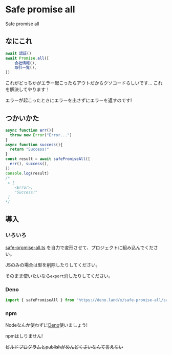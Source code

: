 # Safe promise all
Safe promise all
## なにこれ
```ts
await 認証()
await Promise.all([
    会社情報(),
    取引一覧(),
])
```
これがどっちかがエラー起こったらアウトだからクソコードらしいです...
これを解決してやります！

エラーが起こったときにエラーを出さずにエラーを返すのです!
## つかいかた
```ts
async function err(){
  throw new Error("Error...")
}
async function success(){
  return "Success!"
}
const result = await safePromiseAll([
  err(), success(),
])
console.log(result)
/*
 > [
    <Error>,
    "Success!"
 ]
*/
```
## 導入
### いろいろ
[safe-promise-all.ts](./safe-promise-all.ts)
を自力で変形させて、プロジェクトに組み込んでください。

JSのみの場合は型を削除したりしてください。

そのまま使いたいなら`export`消したりしてください。
### Deno
```ts
import { safePromiseAll } from "https://deno.land/x/safe-promise-all/safe-promise-all.ts"
```
### npm
Nodeなんか使わずに[Deno](https://deno.land)使いましょう!

npmはしりません!

~~ビルドプログラムとpublishがめんどくさいなんて言えない~~